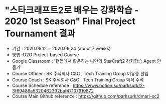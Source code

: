 # "스타크래프트2로 배우는 강화학습 - 2020 1st Season"  Final Project Tournament 결과

- 기간 : 2020.08.12 ~ 2020.09.24 (about 7 weeks)
- 방법 :O2O Project-based Course
- Google Classroom : '현업에서 활용하는 나만의 StarCraft2 강화학습 Agent 만들기'
- Course Officer : SK 주식회사 C&C , Tech Training Group 이유종 선임
- Course Coach : SK 주식회사 C&C , Tech Training Group 박석 수석
- Course Schedule reference : https://www.notion.so/parksurk/2-3f69488a5320462392baf47107919872
- Course Main Github reference : https://github.com/parksurk/dmarl-sc2
